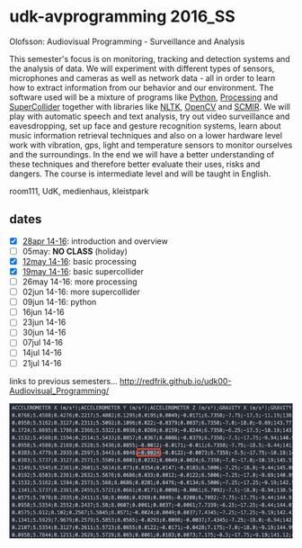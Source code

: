 udk-avprogramming 2016_SS
=========================

Olofsson: Audiovisual Programming - Surveillance and Analysis

This semester's focus is on monitoring, tracking and detection systems and the analysis of data. We will experiment with different types of sensors, microphones and cameras as well as network data - all in order to learn how to extract information from our behavior and our environment. The software used will be a mixture of programs like [Python](https://www.python.org), [Processing](http://processing.org) and [SuperCollider](http://supercollider.github.io) together with libraries like [NLTK](http://nltk.org), [OpenCV](http://opencv.org) and [SCMIR](http://composerprogrammer.com/research/scmir.pdf). We will play with automatic speech and text analysis, try out video surveillance and eavesdropping, set up face and gesture recognition systems, learn about music information retrieval techniques and also on a lower hardware level work with vibration, gps, light and temperature sensors to monitor ourselves and the surroundings. In the end we will have a better understanding of these techniques and therefore better evaluate their uses, risks and dangers. The course is intermediate level and will be taught in English.

room111, UdK, medienhaus, kleistpark

dates
-----
- [x] [28apr 14-16](https://github.com/redFrik/udk15-Surveillance_and_Analysis/tree/master/udk160428): introduction and overview
- [ ] 05may: **NO CLASS** (holiday)
- [x] [12may 14-16](https://github.com/redFrik/udk15-Surveillance_and_Analysis/tree/master/udk160512): basic processing
- [x] [19may 14-16](https://github.com/redFrik/udk15-Surveillance_and_Analysis/tree/master/udk160519): basic supercollider
- [ ] 26may 14-16: more processing
- [ ] 02jun 14-16: more supercollider
- [ ] 09jun 14-16: python
- [ ] 16jun 14-16
- [ ] 23jun 14-16
- [ ] 30jun 14-16
- [ ] 07jul 14-16
- [ ] 14jul 14-16
- [ ] 21jul 14-16

links to previous semesters... <http://redfrik.github.io/udk00-Audiovisual_Programming/>

![surveillanceandanalysis](surveillanceandanalysis.png?raw=true "surveillanceandanalysis")
